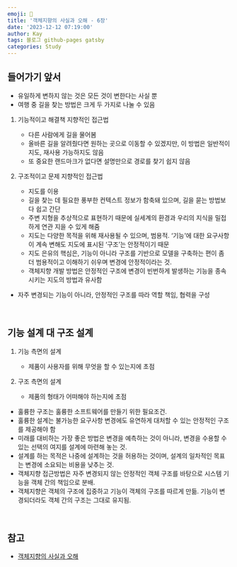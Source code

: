```yaml
---
emoji: 👋
title: '객체지향의 사실과 오해 - 6장'
date: '2023-12-12 07:19:00'
author: Kay
tags: 블로그 github-pages gatsby
categories: Study
---
```


## 들어가기 앞서

- 유일하게 변하지 않는 것은 모든 것이 변한다는 사실 뿐
- 여행 중 길을 찾는 방법은 크게 두 가지로 나눌 수 있음

1. 기능적이고 해결책 지향적인 접근법

   - 다른 사람에게 길을 물어봄
   - 올바른 길을 알려줬다면 원하는 곳으로 이동할 수 있겠지만, 이 방법은 일반적이지도, 재사용 가능하지도 않음
   - 또 중요한 랜드마크가 없다면 설명만으로 경로를 찾기 쉽지 않음

2. 구조적이고 문제 지향적인 접근법
   - 지도를 이용
   - 길을 찾는 데 필요한 풍부한 컨텍스트 정보가 함축돼 있으며, 길을 묻는 방법보다 쉽고 간단
   - 주변 지형을 추상적으로 표현하기 때문에 실세계의 환경과 우리의 지식을 밀접하게 연관 지을 수 있게 해줌
   - 지도는 다양한 목적을 위해 재사용될 수 있으며, 범용적. ‘기능’에 대한 요구사항이 계속 변해도 지도에 표시된 ‘구조’는 안정적이기 때문
   - 지도 은유의 핵심은, 기능이 아니라 구조를 기반으로 모델을 구축하는 편이 좀 더 범용적이고 이해하기 쉬우며 변경에 안정적이라는 것.
   - 객체지향 개발 방법은 안정적인 구조에 변경이 빈번하게 발생하는 기능을 종속시키는 지도의 방법과 유사함

- 자주 변경되는 기능이 아니라, 안정적인 구조를 따라 역할 책임, 협력을 구성

<br>

## 기능 설계 대 구조 설계

1. 기능 측면의 설계

   - 제품이 사용자를 위해 무엇을 할 수 있는지에 초점

2. 구조 측면의 설계
   - 제품의 형태가 어떠해야 하는지에 초점

- 훌륭한 구조는 훌륭한 소프트웨어를 만들기 위한 필요조건.
- 훌륭한 설계는 불가능한 요구사항 변경에도 유연하게 대처할 수 있는 안정적인 구조를 제공해야 함
- 미래를 대비하는 가장 좋은 방법은 변경을 예측하는 것이 아니라, 변경을 수용할 수 있는 선택의 여지를 설계에 마련해 놓는 것.
- 설계를 하는 목적은 나중에 설계하는 것을 허용하는 것이며, 설계의 일차적인 목표는 변경에 소요되는 비용을 낮추는 것.
- 객체지향 접근방법은 자주 변경되지 않는 안정적인 객체 구조를 바탕으로 시스템 기능을 객체 간의 책임으로 분배.
- 객체지향은 객체의 구조에 집중하고 기능이 객체의 구조를 따르게 만듦. 기능이 변경되더라도 객체 간의 구조는 그대로 유지됨.

<br>

## 참고

- [객체지향의 사실과 오해](https://www.yes24.com/Product/Goods/18249021)

```toc

```
